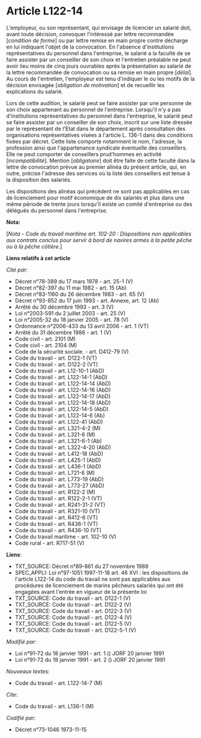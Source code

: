 # Article L122-14

L'employeur, ou son représentant, qui envisage de licencier un salarié doit, avant toute décision, convoquer l'intéressé par
lettre recommandée [*condition de forme*] ou par lettre remise en main propre contre décharge en lui indiquant l'objet de la
convocation. En l'absence d'institutions représentatives du personnel dans l'entreprise, le salarié a la faculté de se faire
assister par un conseiller de son choix et l'entretien préalable ne peut avoir lieu moins de cinq jours ouvrables après la
présentation au salarié de la lettre recommandée de convocation ou sa remise en main propre [*délai*]. Au cours de
l'entretien, l'employeur est tenu d'indiquer le ou les motifs de la décision envisagée [*obligation de motivation*] et de
recueillir les explications du salarié.

Lors de cette audition, le salarié peut se faire assister par une personne de son choix appartenant au personnel de
l'entreprise. Lorsqu'il n'y a pas d'institutions représentatives du personnel dans l'entreprise, le salarié peut se faire
assister par un conseiller de son choix, inscrit sur une liste dressée par le représentant de l'Etat dans le département
après consultation des organisations représentatives visées à l'article L. 136-1 dans des conditions fixées par décret. Cette
liste comporte notamment le nom, l'adresse, la profession ainsi que l'appartenance syndicale éventuelle des conseillers. Elle
ne peut comporter de conseillers prud'hommes en activité [*incompatibilité*]. Mention [*obligatoire*] doit être faite de
cette faculté dans la lettre de convocation prévue au premier alinéa du présent article, qui, en outre, précise l'adresse des
services où la liste des conseillers est tenue à la disposition des salariés.

Les dispositions des alinéas qui précèdent ne sont pas applicables en cas de licenciement pour motif économique de dix
salariés et plus dans une même période de trente jours lorsqu'il existe un comité d'entreprise ou des délégués du personnel
dans l'entreprise.

**Nota:**

[*Nota - Code du travail maritime art. 102-20 : Dispositions non applicables aux contrats conclus pour servir à bord de
navires armés à la petite pêche ou à la pêche côtière.*]

**Liens relatifs à cet article**

_Cité par_:

  - Décret n°78-389 du 17 mars 1978 - art. 25-1 (V)
  - Décret n°82-397 du 11 mai 1982 - art. 15 (Ab)
  - Décret n°83-1160 du 26 décembre 1983 - art. 65 (V)
  - Décret n°93-852 du 17 juin 1993 - art. Annexe, art. 12 (Ab)
  - Arrêté du 30 décembre 1993 - art. 3 (V)
  - Loi n°2003-591 du 2 juillet 2003 - art. 25 (V)
  - Loi n°2005-32 du 18 janvier 2005 - art. 78 (V)
  - Ordonnance n°2006-433 du 13 avril 2006 - art. 1 (VT)
  - Arrêté du 31 décembre 1986 - art. 1 (V)
  - Code civil - art. 2101 (M)
  - Code civil - art. 2104 (M)
  - Code de la sécurité sociale. - art. D412-79 (V)
  - Code du travail - art. D122-1 (VT)
  - Code du travail - art. D122-2 (VT)
  - Code du travail - art. L12-10-1 (AbD)
  - Code du travail - art. L122-14-1 (AbD)
  - Code du travail - art. L122-14-14 (AbD)
  - Code du travail - art. L122-14-16 (AbD)
  - Code du travail - art. L122-14-17 (AbD)
  - Code du travail - art. L122-14-18 (AbD)
  - Code du travail - art. L122-14-5 (AbD)
  - Code du travail - art. L122-14-6 (Ab)
  - Code du travail - art. L122-41 (AbD)
  - Code du travail - art. L321-4-2 (M)
  - Code du travail - art. L321-6 (M)
  - Code du travail - art. L321-6-1 (Ab)
  - Code du travail - art. L322-4-20 (AbD)
  - Code du travail - art. L412-18 (AbD)
  - Code du travail - art. L425-1 (AbD)
  - Code du travail - art. L436-1 (AbD)
  - Code du travail - art. L721-6 (M)
  - Code du travail - art. L773-19 (AbD)
  - Code du travail - art. L773-27 (AbD)
  - Code du travail - art. R122-2 (M)
  - Code du travail - art. R122-2-1 (VT)
  - Code du travail - art. R241-31-2 (VT)
  - Code du travail - art. R321-10 (VT)
  - Code du travail - art. R412-6 (VT)
  - Code du travail - art. R436-1 (VT)
  - Code du travail - art. R436-10 (VT)
  - Code du travail maritime - art. 102-10 (V)
  - Code rural - art. R717-51 (V)

**Liens**:

  - TXT_SOURCE: Décret n°89-861 du 27 novembre 1989
  - SPEC_APPLI: Loi n°97-1051 1997-11-18 art. 46 XVI : les dispositions de l'article L122-14 du code du travail ne sont pas applicables aux procédures de licenciement de marins pêcheurs salariés qui ont été engagées avant l'entrée en vigueur de la présente loi
  - TXT_SOURCE: Code du travail - art. D122-1 (V)
  - TXT_SOURCE: Code du travail - art. D122-2 (V)
  - TXT_SOURCE: Code du travail - art. D122-3 (V)
  - TXT_SOURCE: Code du travail - art. D122-4 (V)
  - TXT_SOURCE: Code du travail - art. D122-5 (V)
  - TXT_SOURCE: Code du travail - art. D122-5-1 (V)

_Modifié par_:

  - Loi n°91-72 du 18 janvier 1991 - art. 1 () JORF 20 janvier 1991
  - Loi n°91-72 du 18 janvier 1991 - art. 2 () JORF 20 janvier 1991

_Nouveaux textes_:

  - Code du travail - art. L122-14-7 (M)

_Cite_:

  - Code du travail - art. L136-1 (M)

_Codifié par_:

  - Décret n°73-1046 1973-11-15
